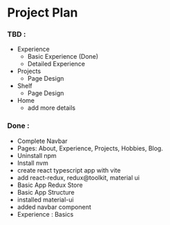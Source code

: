 # Project Plan

### TBD :

- Experience
  - Basic Experience (Done)
  - Detailed Experience
- Projects
  - Page Design
- Shelf
  - Page Design
- Home
  - add more details

### Done :

- Complete Navbar
- Pages: About, Experience, Projects, Hobbies, Blog.
- Uninstall npm
- Install nvm
- create react typescript app with vite
- add react-redux, redux@toolkit, material ui
- Basic App Redux Store
- Basic App Structure
- installed material-ui
- added navbar component
- Experience : Basics
